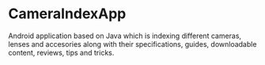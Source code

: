 # CameraIndexApp
Android application based on Java which is indexing different cameras, lenses and accesories along with 
their specifications, guides, downloadable content, reviews, tips and tricks.
